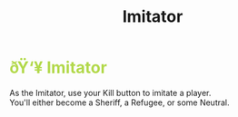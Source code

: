 ﻿---
lang: en-US
title: Imitator
prev: Shocker
next: Inquisitor
---

# <font color="#b3d94c">ðŸ‘¥ <b>Imitator</b></font> <Badge text="Experimental" type="tip" vertical="middle"/>

As the Imitator, use your Kill button to imitate a player.<br>
You'll either become a Sheriff, a Refugee, or some Neutral.<br>
